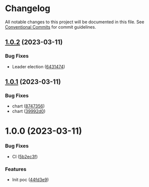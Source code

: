 # Changelog

All notable changes to this project will be documented in this file. See
[Conventional Commits](https://conventionalcommits.org) for commit guidelines.

## [1.0.2](https://github.com/stenic/well-known/compare/v1.0.1...v1.0.2) (2023-03-11)


### Bug Fixes

* Leader election ([6431474](https://github.com/stenic/well-known/commit/643147495110524eb68ae347f99ea9a32f090f60))

## [1.0.1](https://github.com/stenic/well-known/compare/v1.0.0...v1.0.1) (2023-03-11)


### Bug Fixes

* chart ([8747356](https://github.com/stenic/well-known/commit/8747356888f18181fbcb41cc4c18d5b891788145))
* chart ([39992d0](https://github.com/stenic/well-known/commit/39992d0c4b98cca313e5d244cb62f0b8891d0966))

# 1.0.0 (2023-03-11)


### Bug Fixes

* CI ([5b2ec3f](https://github.com/stenic/well-known/commit/5b2ec3f0a36473f09cbd3d661b00ccbf1185fd1e))


### Features

* Init poc ([44fd3e9](https://github.com/stenic/well-known/commit/44fd3e91001db132d52019efe2b6c674025f5f23))
